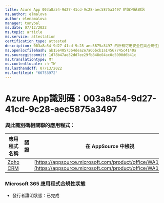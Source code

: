 ```yaml
---
title: Azure App 003a8a54-9d27-41cd-9c28-aec5875a3497 的識別碼資訊
ms.author: elmalova
author: elenamalova
manager: tonybal
ms.date: 07/12/2022
ms.topic: article
ms.service: attestation
certification_type: attested
description: 003a8a54-9d27-41cd-9c28-aec5875a3497 的所有可用安全性與合規性資訊。
ms.openlocfilehash: ab15e4057364dea2e7a66bcb1a14567745c4140a
ms.sourcegitcommit: 1d78b47ae32dd7ee29fb848e04ac0c5090d6b41c
ms.translationtype: MT
ms.contentlocale: zh-TW
ms.lasthandoff: 07/13/2022
ms.locfileid: "66758972"
---
```

# <a name="azure-app-id-003a8a54-9d27-41cd-9c28-aec5875a3497"></a>Azure App識別碼：003a8a54-9d27-41cd-9c28-aec5875a3497


### <a name="apps-associated-with-this-id"></a>與此識別碼相關聯的應用程式：
| **應用程式名稱** | **認證** | **在 AppSource 中檢視** |
|--------------|---------------|-----------------------|
| [Zoho CRM](../forward/WA104382094.md) |  | [https://appsource.microsoft.com/product/office/WA104382094](https://appsource.microsoft.com/product/office/WA104382094) |

### <a name="microsoft-365-app-compliance-status"></a>Microsoft 365 應用程式合規性狀態
- 發行者證明狀態：已完成

